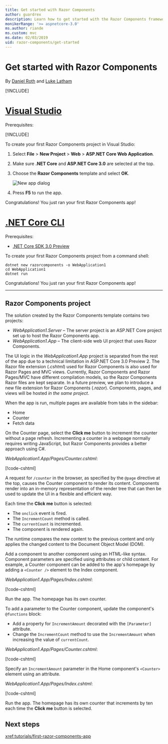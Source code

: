 ```yaml
---
title: Get started with Razor Components
author: guardrex
description: Learn how to get started with the Razor Components framework.
monikerRange: '>= aspnetcore-3.0'
ms.author: riande
ms.custom: mvc
ms.date: 02/03/2019
uid: razor-components/get-started
---
```

# Get started with Razor Components

By [Daniel Roth](https://github.com/danroth27) and [Luke Latham](https://github.com/guardrex)

[!INCLUDE[](~/includes/razor-components-preview-notice.md)]

# [Visual Studio](#tab/visual-studio)

Prerequisites:

[!INCLUDE[](~/includes/net-core-prereqs-vs-3.0.md)]

To create your first Razor Components project in Visual Studio:

1. Select **File** > **New Project** > **Web** > **ASP.NET Core Web Application**.
1. Make sure **.NET Core** and **ASP.NET Core 3.0** are selected at the top.
1. Choose the **Razor Components** template and select **OK**.

   ![New app dialog](https://msdnshared.blob.core.windows.net/media/2019/01/razor-components-template.png)

1. Press **F5** to run the app.

Congratulations! You just ran your first Razor Components app!

<!--

# [Visual Studio Code](#tab/visual-studio-code)

Prerequisites:

[!INCLUDE[](~/includes/net-core-prereqs-vsc-3.0.md)]

To create your first Razor Components project in Visual Studio Code:

1. Execute the following command from a command shell:

   ```console
   dotnet new razorcomponents -o WebApplication1
   ```

1. Open the *WebApplication1* folder in Visual Studio Code.

1. Add a *.vscode* folder.

1. Add a *tasks.json* file to the *.vscode* folder with the following content:

   [!code-json[](get-started/samples_snapshot/3.x/tasks.json)]

1. Add a *launch.json* file to the *.vscode* folder with the following content:

   [!code-json[](get-started/samples_snapshot/3.x/launch.json)]

1. Execute the app using the Visual Studio Code debugger.

1. In a browser, navigate to `https://localhost:5001`.

Congrats! You just ran your first Razor Components app!

# [Visual Studio for Mac](#tab/visual-studio-mac)

.NET Core 3.0 will be supported with Visual Studio for Mac version 8.0 or later. Visual Studio for Mac version 8.0 Preview isn't available at this time.

Use the [.NET Core CLI version of this topic](xref:razor-components/get-started?tabs=netcore-cli) on macOS.


[!INCLUDE[](~/includes/net-core-prereqs-mac-3.0.md)]

To create your first project Razor Components project in Visual Studio for Mac:

1. Select **File** > **New Solution** or **New Project**.
1. In the sidebar, select **.NET Core** > **App**.
1. Select **ASP.NET Core Razor Components** and select **Next**.
1. The **Target Framework** defaults to **.NET Core 3.0**. Select **Next**.
1. In the **Project Name** field, enter `WebApplication1`. Select **Create**.
1. Select **Run** > **Run Without Debugging** to run the app *without the debugger*. Running with the debugger isn't supported at this time.

Congratulations! You just ran your first Razor Components app!
-->

# [.NET Core CLI](#tab/netcore-cli/)

Prerequisites:

* [.NET Core SDK 3.0 Preview](https://dotnet.microsoft.com/download/dotnet-core/3.0)

To create your first Razor Components project from a command shell:

```console
dotnet new razorcomponents -o WebApplication1
cd WebApplication1
dotnet run
```

Congratulations! You just ran your first Razor Components app!

---

## Razor Components project

The solution created by the Razor Components template contains two projects:

* *WebApplication1.Server* &ndash; The server project is an ASP.NET Core project set up to host the Razor Components app.
* *WebApplication1.App* &ndash; The client-side web UI project that uses Razor Components.

The UI logic in the *WebApplication1.App* project is separated from the rest of the app due to a technical limitation in ASP.NET Core 3.0 Preview 2. The Razor file extension (*.cshtml*) used for Razor Components is also used for Razor Pages and MVC views. Currently, Razor Components and Razor Pages/MVC have different compilation models, so the Razor Components Razor files are kept separate. In a future preview, we plan to introduce a new file extension for Razor Components (*.razor*). Components, pages, and views will be hosted *in the same project*.

When the app is run, multiple pages are available from tabs in the sidebar:

* Home
* Counter
* Fetch data

On the Counter page, select the **Click me** button to increment the counter without a page refresh. Incrementing a counter in a webpage normally requires writing JavaScript, but Razor Components provides a better approach using C#.

*WebApplication1.App/Pages/Counter.cshtml*:

[!code-cshtml[](get-started/samples_snapshot/3.x/Counter1.cshtml)]

A request for `/counter` in the browser, as specified by the `@page` directive at the top, causes the Counter component to render its content. Components render into an in-memory representation of the render tree that can then be used to update the UI in a flexible and efficient way.

Each time the **Click me** button is selected:

* The `onclick` event is fired.
* The `IncrementCount` method is called.
* The `currentCount` is incremented.
* The component is rendered again.

The runtime compares the new content to the previous content and only applies the changed content to the Document Object Model (DOM).

Add a component to another component using an HTML-like syntax. Component parameters are specified using attributes or child content. For example, a Counter component can be added to the app's homepage by adding a `<Counter />` element to the Index component.

*WebApplication1.App/Pages/Index.cshtml*:

[!code-cshtml[](get-started/samples_snapshot/3.x/Index1.cshtml?highlight=7)]

Run the app. The homepage has its own counter.

To add a parameter to the Counter component, update the component's `@functions` block:

* Add a property for `IncrementAmount` decorated with the `[Parameter]` attribute.
* Change the `IncrementCount` method to use the `IncrementAmount` when increasing the value of `currentCount`.

*WebApplication1.App/Pages/Counter.cshtml*:

[!code-cshtml[](get-started/samples_snapshot/3.x/Counter2.cshtml?highlight=4,8)]

Specify an `IncrementAmount` parameter in the Home component's `<Counter>` element using an attribute.

*WebApplication1.App/Pages/Index.cshtml*:

[!code-cshtml[](get-started/samples_snapshot/3.x/Index2.cshtml)]

Run the app. The homepage has its own counter that increments by ten each time the **Click me** button is selected.

## Next steps

<xref:tutorials/first-razor-components-app>

